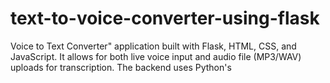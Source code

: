 # text-to-voice-converter-using-flask
Voice to Text Converter" application built with Flask, HTML, CSS, and JavaScript. It allows for both live voice input and audio file (MP3/WAV) uploads for transcription. The backend uses Python's
